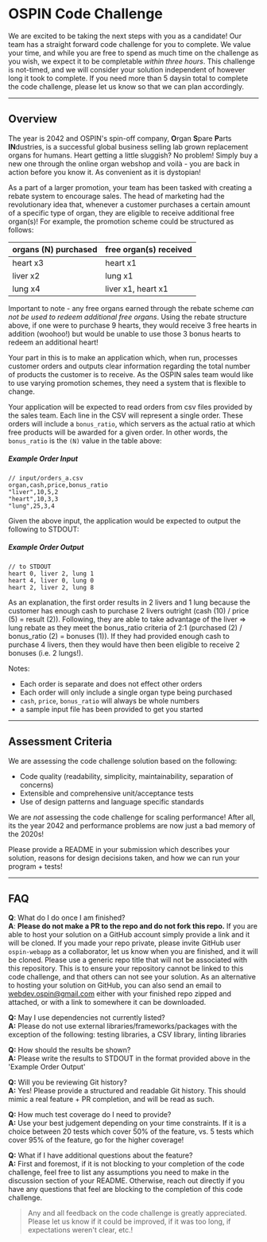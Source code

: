 # OSPIN Code Challenge

We are excited to be taking the next steps with you as a candidate! Our team has a straight forward code challenge for you to complete. We value your time, and while you are free to spend as much time on the challenge as you wish, we expect it to be completable _within three hours_. This challenge is not-timed, and we will consider your solution independent of however long it took to complete. If you need more than 5 daysin total to complete the code challenge, please let us know so that we can plan accordingly.

---
## Overview
The year is 2042 and OSPIN's spin-off company, **O**rgan **S**pare **P**arts **IN**dustries, is a successful global business selling lab grown replacement organs for humans. Heart getting a little sluggish? No problem! Simply buy a new one through the online organ webshop and voilà - you are back in action before you know it. As convenient as it is dystopian!

As a part of a larger promotion, your team has been tasked with creating a rebate system to encourage sales. The head of marketing had the revolutionary idea that, whenever a customer purchases a certain amount of a specific type of organ, they are eligible to receive additional free organ(s)! For example, the promotion scheme could be structured as follows:

| organs (N) purchased | free organ(s) received|
|----------------------|-----------------------|
| heart x3             | heart x1              |
| liver x2             | lung  x1              |
| lung  x4             | liver x1, heart x1    |

Important to note - any free organs earned through the rebate scheme _can not be used to redeem additional free organs_. Using the rebate structure above, if one were to purchase 9 hearts, they would receive 3 free hearts in addition (woohoo!) but would be unable to use those 3 bonus hearts to redeem an additional heart!

Your part in this is to make an application which, when run, processes customer orders and outputs clear information regarding the total number of products the customer is to receive. As the OSPIN sales team would like to use varying promotion schemes, they need a system that is flexible to change.

Your application will be expected to read orders from csv files provided by the sales team. Each line in the CSV will represent a single order. These orders will include a `bonus_ratio`, which servers as the actual ratio at which free products will be awarded for a given order. In other words, the `bonus_ratio` is the `(N)` value in the table above:

##### Example Order Input
```
// input/orders_a.csv
organ,cash,price,bonus_ratio
"liver",10,5,2
"heart",10,3,3
"lung",25,3,4
```

Given the above input, the application would be expected to output the following to STDOUT:

##### Example Order Output
```
// to STDOUT
heart 0, liver 2, lung 1
heart 4, liver 0, lung 0
heart 2, liver 2, lung 8
```

As an explanation, the first order results in 2 livers and 1 lung because the customer has enough cash to purchase 2 livers outright (cash (10) / price (5) = result (2)). Following, they are able to take advantage of the liver => lung rebate as they meet the bonus_ratio criteria of 2:1 (purchased (2) / bonus_ratio (2) = bonuses (1)). If they had provided enough cash to purchase 4 livers, then they would have then been eligible to receive 2 bonuses (i.e. 2 lungs!).

Notes:
- Each order is separate and does not effect other orders
- Each order will only include a single organ type being purchased
- `cash`, `price`, `bonus_ratio` will always be whole numbers
- a sample input file has been provided to get you started

---
## Assessment Criteria

We are assessing the code challenge solution based on the following:
- Code quality (readability, simplicity, maintainability, separation of concerns)
- Extensible and comprehensive unit/acceptance tests
- Use of design patterns and language specific standards

We are _not_ assessing the code challenge for scaling performance! After all, its the year 2042 and performance problems are now just a bad memory of the 2020s!

Please provide a README in your submission which describes your solution, reasons for design decisions taken, and how we can run your program + tests!

---
## FAQ

**Q**: What do I do once I am finished?  
**A**: **Please do not make a PR to the repo and do not fork this repo.** If you are able to host your solution on a GitHub account simply provide a link and it will be cloned. If you made your repo private, please invite GitHub user `ospin-webapp` as a collaborator, let us know when you are finished, and it will be cloned. Please use a generic repo title that will not be associated with this repository. This is to ensure your repository cannot be linked to this code challenge, and that others can not see your solution. As an alternative to hosting your solution on GitHub, you can also send an email to webdev.ospin@gmail.com either with your finished repo zipped and attached, or with a link to somewhere it can be downloaded.

**Q:** May I use dependencies not currently listed?  
**A:** Please do not use external libraries/frameworks/packages with the exception of the following: testing libraries, a CSV library, linting libraries

**Q:** How should the results be shown?  
**A:** Please write the results to STDOUT in the format provided above in the 'Example Order Output'

**Q:** Will you be reviewing Git history?  
**A:** Yes! Please provide a structured and readable Git history. This should mimic a real feature + PR completion, and will be read as such.

**Q:** How much test coverage do I need to provide?  
**A:** Use your best judgement depending on your time constraints. If it is a choice between 20 tests which cover 50% of the feature, vs. 5 tests which cover 95% of the feature, go for the higher coverage!

**Q:** What if I have additional questions about the feature?  
**A:** First and foremost, if it is not blocking to your completion of the code challenge, feel free to list any assumptions you need to make in the discussion section of your README. Otherwise, reach out directly if you have any questions that feel are blocking to the completion of this code challenge.

> Any and all feedback on the code challenge is greatly appreciated. Please let us know if it could be improved, if it was too long, if expectations weren't clear, etc.!

